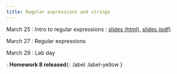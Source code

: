 ```yaml
---
title: Regular expressions and strings
---
```


March 25
: Intro to regular expressions
  : [slides (html)](https://sta279-s24.github.io/slides/lecture_20.html), [slides (pdf)](https://sta279-s24.github.io/slides/lecture_20.pdf)
  
March 27
: Regular expressions

March 29
: Lab day

: **Homework 8 released**{: .label .label-yellow }